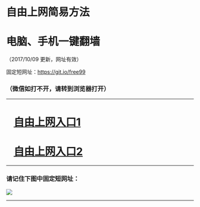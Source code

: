 ﻿# 自由上网简易方法

# 电脑、手机一键翻墙

（2017/10/09 更新，网址有效）

固定短网址：https://git.io/free99

### （微信如打不开，请转到浏览器打开）


***





# &nbsp;&nbsp; <a href="http://ft329628021.fwq-tz-1001.info/fwqtz01.html?t=100900123502 " target="_blank">自由上网入口1</a>
# &nbsp;&nbsp; <a href="http://ft1644020539.fwq-tz-1002.info/fwqtz02.html?t=1009001593 " target="_blank">自由上网入口2</a>
***

### 请记住下图中固定短网址：

<img src="https://s3-us-west-2.amazonaws.com/fwq-1001/yjfq-20170905okok.png" /> 


***

